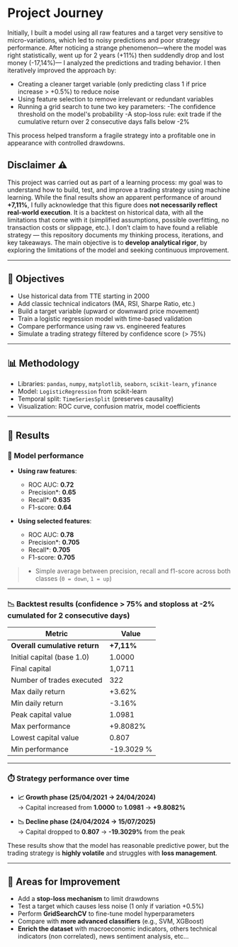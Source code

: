 # Project Journey
Initially, I built a model using all raw features and a target very sensitive to micro-variations, which led to noisy predictions and poor strategy performance.
After noticing a strange phenomenon—where the model was right statistically, went up for 2 years (+11%) then suddendly drop and lost money (-17,14%)— I analyzed the predictions and trading behavior. I then iteratively improved the approach by:
- Creating a cleaner target variable (only predicting class 1 if price increase > +0.5%) to reduce noise
- Using feature selection to remove irrelevant or redundant variables
- Running a grid search to tune two key parameters:
            -The confidence threshold on the model's probability
            -A stop-loss rule: exit trade if the cumulative return over 2 consecutive days falls below -2%

This process helped transform a fragile strategy into a profitable one in appearance with controlled drawdowns.
## Disclaimer ⚠️
This project was carried out as part of a learning process: my goal was to understand how to build, test, and improve a trading strategy using machine learning.
While the final results show an apparent performance of around **+7,11%**, I fully acknowledge that this figure does **not necessarily reflect real-world execution**. It is a backtest on historical data, with all the limitations that come with it (simplified assumptions, possible overfitting, no transaction costs or slippage, etc.).
I don’t claim to have found a reliable strategy — this repository documents my thinking process, iterations, and key takeaways. The main objective is to **develop analytical rigor**, by exploring the limitations of the model and seeking continuous improvement.

---

## 📌 Objectives

- Use historical data from TTE starting in 2000  
- Add classic technical indicators (MA, RSI, Sharpe Ratio, etc.)  
- Build a target variable (upward or downward price movement)  
- Train a logistic regression model with time-based validation  
- Compare performance using raw vs. engineered features  
- Simulate a trading strategy filtered by confidence score (> 75%)  

---

## 📊 Methodology

- Libraries: `pandas`, `numpy`, `matplotlib`, `seaborn`, `scikit-learn`, `yfinance`  
- Model: `LogisticRegression` from scikit-learn  
- Temporal split: `TimeSeriesSplit` (preserves causality)  
- Visualization: ROC curve, confusion matrix, model coefficients  

---

## 🧪 Results

### 🎯 Model performance

- **Using raw features**:
  - ROC AUC: **0.72**
  - Precision*: **0.65**
  - Recall*: **0.635**
  - F1-score: **0.64**

- **Using selected features**:
  - ROC AUC: **0.78**
  - Precision*: **0.705**
  - Recall*: **0.705**
  - F1-score: **0.705**

> * Simple average between precision, recall and f1-score across both classes (`0 = down`, `1 = up`)

---

### 📉 Backtest results (confidence > 75% and stoploss at -2% cumulated for 2 consecutive days)

| Metric                             | Value        |
|-----------------------------------|--------------|
| **Overall cumulative return**     | **+7,11%**  |
| Initial capital (base 1.0)        | 1.0000       |
| Final capital                     | 1,0711       |
| Number of trades executed         | 322          |
| Max daily return                  | +3.62%       |
| Min daily return                  | -3.16%       |
| Peak capital value                | 1.0981       |
| Max performance                   | +9.8082%     |
| Lowest capital value              |  0.807       |
| Min performance                   | -19.3029 %   |

---

### ⏱️ Strategy performance over time

- **📈 Growth phase (25/04/2021 → 24/04/2024)**  
  → Capital increased from **1.0000** to **1.0981** → **+9.8082%**

- **📉 Decline phase (24/04/2024 → 15/07/2025)**  
  → Capital dropped to **0.807** → **-19.3029%** from the peak

These results show that the model has reasonable predictive power, but the trading strategy is **highly volatile** and struggles with **loss management**.

---

## 🔧 Areas for Improvement

- Add a **stop-loss mechanism** to limit drawdowns
- Test a target which causes less noise (1 only if variation +0.5%)
- Perform **GridSearchCV** to fine-tune model hyperparameters  
- Compare with **more advanced classifiers** (e.g., SVM, XGBoost)  
- **Enrich the dataset** with macroeconomic indicators, others technical indicators (non correlated), news sentiment analysis, etc...

